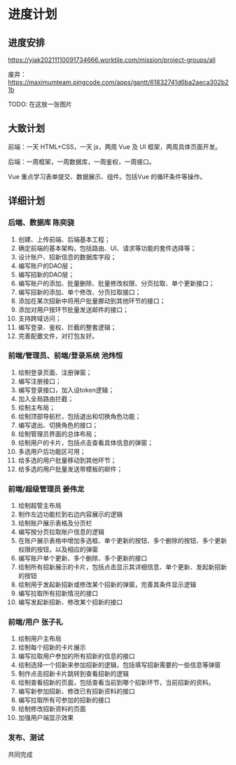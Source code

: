 # 进度计划

## 进度安排

https://yjak20211110091734666.worktile.com/mission/project-groups/all

废弃：https://maximumteam.pingcode.com/apps/gantt/61832741d6ba2aeca302b21b

TODO: 在这放一张图片

## 大致计划

前端：一天 HTML+CSS，一天 js，两周 Vue 及 UI 框架，两周具体页面开发。

后端：一周框架，一周数据库，一周鉴权，一周接口。

Vue 重点学习表单提交、数据展示、组件。包括Vue 的循环条件等操作。

## 详细计划

### 后端、数据库 陈奕骁

1. 创建、上传前端、后端基本工程；
2. 确定前端的基本架构，包括路由、UI、请求等功能的套件选择等；
3. 设计账户、招新信息的数据库字段；
4. 编写账户的DAO层；
5. 编写招新的DAO层；
6. 编写账户的添加、批量删除、批量修改权限、分页拉取、单个更新接口；
7. 编写招新的添加、单个修改、分页拉取接口；
8. 添加在某次招新中将用户批量挪动到其他环节的接口；
9. 添加对用户按环节批量发送邮件的接口；
10. 支持跨域访问；
11. 编写登录、鉴权、拦截的整套逻辑；
12. 完善配置文件，对打包友好。

### 前端/管理员、前端/登录系统 池炜恒

1. 绘制登录页面、注册弹窗；
2. 编写注册接口；
3. 编写登录接口，加入设token逻辑；
4. 加入全局路由拦截；
5. 绘制主布局；
6. 绘制顶部导航栏，包括退出和切换角色功能；
7. 编写退出、切换角色的接口；
8. 绘制管理员界面的总体布局；
9. 绘制用户的卡片，包括点击查看具体信息的弹窗；
10. 多选用户后功能区可用；
11. 给多选的用户批量移动到其他环节；
12. 给多选的用户批量发送带模板的邮件；

### 前端/超级管理员 姜伟龙

1. 绘制超管主布局
2. 制作左边功能栏到右边内容展示的逻辑
3. 绘制账户展示表格及分页栏
4. 编写按分页拉取账户信息的逻辑
5. 在账户展示表格中增加多选框、单个更新的按钮、多个删除的按钮、多个更新权限的按钮，以及相应的弹窗
6. 编写账户单个更新、多个删除、多个更新的接口
7. 绘制所有招新展示的卡片，包括点击显示其详细信息、单个更新、发起新招新的按钮
8. 绘制用于发起新招新或修改某个招新的弹窗，完善其条件显示逻辑
9. 编写拉取所有招新情况的接口
10. 编写发起新招新、修改某个招新的接口

### 前端/用户 张子礼

1. 绘制用户主布局
2. 绘制每个招新的卡片展示
3. 编写拉取用户参加的所有招新的信息的接口
4. 绘制选择一个招新来参加招新的逻辑，包括填写招新需要的一些信息等弹窗
5. 制作点击招新卡片跳转到查看招新的逻辑
6. 绘制查看招新的页面，包括查看当前到哪个招新环节，当前招新的资料。
7. 编写新参加招新、修改已有招新资料的接口
8. 编写拉取所有可参加的招新的接口
9. 绘制修改招新资料的页面
10. 加强用户端显示效果

### 发布、测试

共同完成
